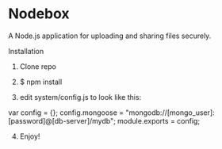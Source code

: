 Nodebox
=======
A Node.js application for uploading and sharing files securely.

Installation
1. Clone repo

2. $ npm install

3. edit system/config.js to look like this:

var config = {}; config.mongoose = "mongodb://[mongo_user]:[password]@[db-server]/mydb"; module.exports = config;


4. Enjoy!

